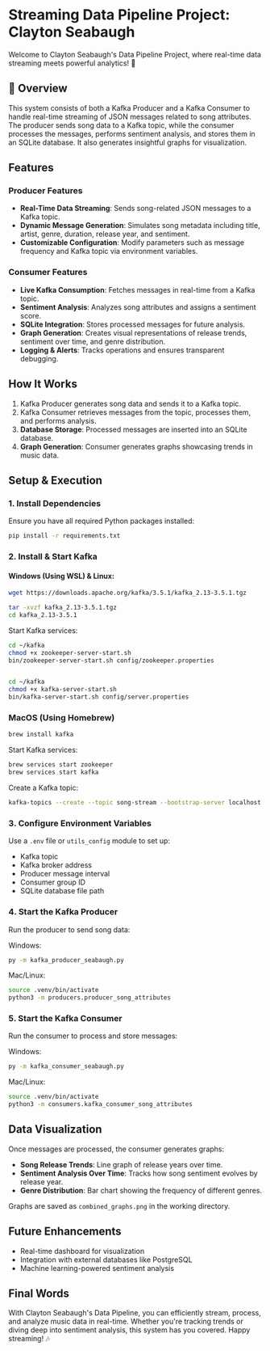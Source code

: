 # Streaming Data Pipeline Project: Clayton Seabaugh 

Welcome to Clayton Seabaugh's Data Pipeline Project, where real-time data streaming meets powerful analytics! 🚀

## 📌 Overview
This system consists of both a Kafka Producer and a Kafka Consumer to handle real-time streaming of JSON messages related to song attributes. The producer sends song data to a Kafka topic, while the consumer processes the messages, performs sentiment analysis, and stores them in an SQLite database. It also generates insightful graphs for visualization.

## Features
### Producer Features
- **Real-Time Data Streaming**: Sends song-related JSON messages to a Kafka topic.
- **Dynamic Message Generation**: Simulates song metadata including title, artist, genre, duration, release year, and sentiment.
- **Customizable Configuration**: Modify parameters such as message frequency and Kafka topic via environment variables.

### Consumer Features
- **Live Kafka Consumption**: Fetches messages in real-time from a Kafka topic.
- **Sentiment Analysis**: Analyzes song attributes and assigns a sentiment score.
- **SQLite Integration**: Stores processed messages for future analysis.
- **Graph Generation**: Creates visual representations of release trends, sentiment over time, and genre distribution.
- **Logging & Alerts**: Tracks operations and ensures transparent debugging.

## How It Works
1. Kafka Producer generates song data and sends it to a Kafka topic.
2. Kafka Consumer retrieves messages from the topic, processes them, and performs analysis.
3. **Database Storage**: Processed messages are inserted into an SQLite database.
4. **Graph Generation**: Consumer generates graphs showcasing trends in music data.

## Setup & Execution
### 1️. Install Dependencies
Ensure you have all required Python packages installed:
```sh
pip install -r requirements.txt
```

### 2️. Install & Start Kafka
#### **Windows (Using WSL) & Linux:**
```sh
wget https://downloads.apache.org/kafka/3.5.1/kafka_2.13-3.5.1.tgz
```
```sh
tar -xvzf kafka_2.13-3.5.1.tgz
cd kafka_2.13-3.5.1
```
Start Kafka services:
```sh
cd ~/kafka
chmod +x zookeeper-server-start.sh
bin/zookeeper-server-start.sh config/zookeeper.properties 


cd ~/kafka
chmod +x kafka-server-start.sh
bin/kafka-server-start.sh config/server.properties 

```
### **MacOS (Using Homebrew)**
```sh
brew install kafka
```
Start Kafka services:
```sh
brew services start zookeeper
brew services start kafka
```
Create a Kafka topic:
```sh
kafka-topics --create --topic song-stream --bootstrap-server localhost:9092 --partitions 1 --replication-factor 1
```

### 3️. Configure Environment Variables
Use a `.env` file or `utils_config` module to set up:
- Kafka topic
- Kafka broker address
- Producer message interval
- Consumer group ID
- SQLite database file path

### 4️. Start the Kafka Producer
Run the producer to send song data:

Windows:
```sh
py -m kafka_producer_seabaugh.py
```
Mac/Linux:
```sh
source .venv/bin/activate
python3 -m producers.producer_song_attributes
```

### 5️. Start the Kafka Consumer
Run the consumer to process and store messages:

Windows:
```sh
py -m kafka_consumer_seabaugh.py
```
Mac/Linux:
```sh
source .venv/bin/activate
python3 -m consumers.kafka_consumer_song_attributes
```

## Data Visualization
Once messages are processed, the consumer generates graphs:
- **Song Release Trends**: Line graph of release years over time.
- **Sentiment Analysis Over Time**: Tracks how song sentiment evolves by release year.
- **Genre Distribution**: Bar chart showing the frequency of different genres.

Graphs are saved as `combined_graphs.png` in the working directory.

## Future Enhancements
- Real-time dashboard for visualization 
- Integration with external databases like PostgreSQL 
- Machine learning-powered sentiment analysis 

## Final Words 
With Clayton Seabaugh's Data Pipeline, you can efficiently stream, process, and analyze music data in real-time. Whether you're tracking trends or diving deep into sentiment analysis, this system has you covered. Happy streaming! 🎶

